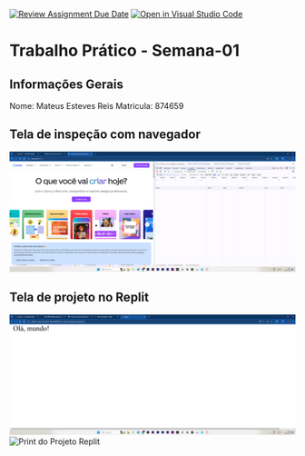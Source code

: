 [![Review Assignment Due Date](https://classroom.github.com/assets/deadline-readme-button-22041afd0340ce965d47ae6ef1cefeee28c7c493a6346c4f15d667ab976d596c.svg)](https://classroom.github.com/a/fWV9gbnp)
[![Open in Visual Studio Code](https://classroom.github.com/assets/open-in-vscode-2e0aaae1b6195c2367325f4f02e2d04e9abb55f0b24a779b69b11b9e10269abc.svg)](https://classroom.github.com/online_ide?assignment_repo_id=18337558&assignment_repo_type=AssignmentRepo)
# Trabalho Prático - Semana-01

## Informações Gerais
Nome: Mateus Esteves Reis
Matricula: 874659

## Tela de inspeção com navegador
![Print Inspeção de Conexão](./imagens/inspeção%20do%20canva.png)


## Tela de projeto no Replit
![Print do Projeto](./imagens/Hello%20World%20Replit%20no%20navegador.png)
![Print do Projeto Replit](./imagens/Hello%20World%20Replit.png.png)

